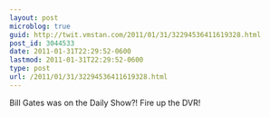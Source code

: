 ```yaml
---
layout: post
microblog: true
guid: http://twit.vmstan.com/2011/01/31/32294536411619328.html
post_id: 3044533
date: 2011-01-31T22:29:52-0600
lastmod: 2011-01-31T22:29:52-0600
type: post
url: /2011/01/31/32294536411619328.html
---
```

Bill Gates was on the Daily Show?! Fire up the DVR!
